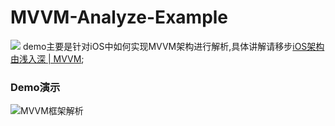 # MVVM-Analyze-Example
![](./ZBMVVMDemo/resources/titleImage.png)
demo主要是针对iOS中如何实现MVVM架构进行解析,具体讲解请移步[iOS架构由浅入深 | MVVM](https://www.jianshu.com/p/54c0db75f9fa);


### Demo演示

![MVVM框架解析](https://upload-images.jianshu.io/upload_images/1893416-d23e111c4a0fd986.gif?imageMogr2/auto-orient/strip)
